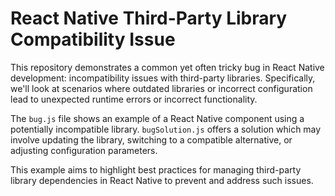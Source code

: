 # React Native Third-Party Library Compatibility Issue

This repository demonstrates a common yet often tricky bug in React Native development: incompatibility issues with third-party libraries.  Specifically, we'll look at scenarios where outdated libraries or incorrect configuration lead to unexpected runtime errors or incorrect functionality. 

The `bug.js` file shows an example of a React Native component using a potentially incompatible library.  `bugSolution.js` offers a solution which may involve updating the library, switching to a compatible alternative, or adjusting configuration parameters.

This example aims to highlight best practices for managing third-party library dependencies in React Native to prevent and address such issues.